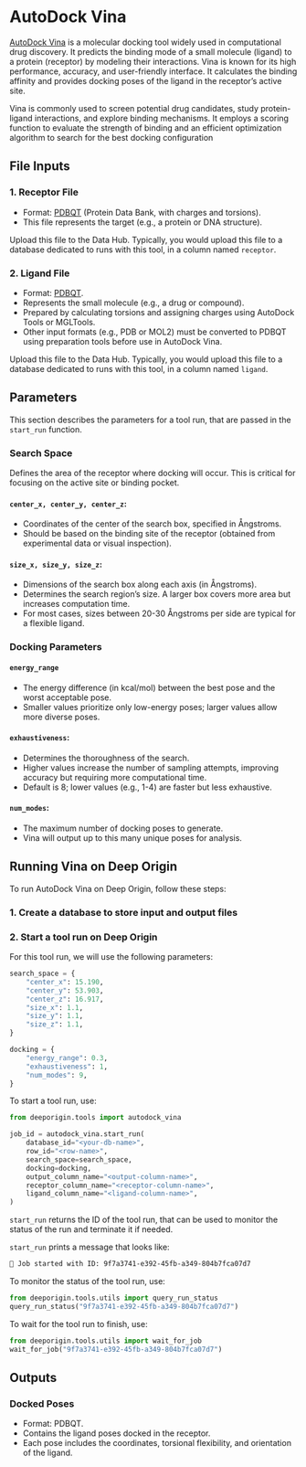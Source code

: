 # AutoDock Vina

[AutoDock Vina](https://vina.scripps.edu/) is a molecular docking tool widely used in computational drug discovery. It predicts the binding mode of a small molecule (ligand) to a protein (receptor) by modeling their interactions. Vina is known for its high performance, accuracy, and user-friendly interface. It calculates the binding affinity and provides docking poses of the ligand in the receptor’s active site.

Vina is commonly used to screen potential drug candidates, study protein-ligand interactions, and explore binding mechanisms. It employs a scoring function to evaluate the strength of binding and an efficient optimization algorithm to search for the best docking configuration


## File Inputs 



### 1. Receptor File

- Format: [PDBQT](https://userguide.mdanalysis.org/2.6.0/formats/reference/pdbqt.html) (Protein Data Bank, with charges and torsions).
- This file represents the target (e.g., a protein or DNA structure).

Upload this file to the Data Hub. Typically, you would upload this file to a database dedicated to runs with this tool, in a column named `receptor`.

### 2. Ligand File

- Format: [PDBQT](https://userguide.mdanalysis.org/2.6.0/formats/reference/pdbqt.html).
- Represents the small molecule (e.g., a drug or compound).
- Prepared by calculating torsions and assigning charges using AutoDock Tools or MGLTools.
- Other input formats (e.g., PDB or MOL2) must be converted to PDBQT using preparation tools before use in AutoDock Vina.

Upload this file to the Data Hub. Typically, you would upload this file to a database dedicated to runs with this tool, in a column named `ligand`.

## Parameters

This section describes the parameters for a tool run, that are passed in the `start_run` function.


### Search Space

Defines the area of the receptor where docking will occur. This is critical for focusing on the active site or binding pocket.

#### `center_x, center_y, center_z`:

- Coordinates of the center of the search box, specified in Ångstroms.
- Should be based on the binding site of the receptor (obtained from experimental data or visual inspection).

#### `size_x, size_y, size_z`:

- Dimensions of the search box along each axis (in Ångstroms).
- Determines the search region’s size. A larger box covers more area but increases computation time.
- For most cases, sizes between 20-30 Ångstroms per side are typical for a flexible ligand.

### Docking Parameters

#### `energy_range`

- The energy difference (in kcal/mol) between the best pose and the worst acceptable pose.
- Smaller values prioritize only low-energy poses; larger values allow more diverse poses.

#### `exhaustiveness`:

- Determines the thoroughness of the search.
- Higher values increase the number of sampling attempts, improving accuracy but requiring more computational time.
- Default is 8; lower values (e.g., 1-4) are faster but less exhaustive.

#### `num_modes`:

- The maximum number of docking poses to generate.
- Vina will output up to this many unique poses for analysis.

## Running Vina on Deep Origin

To run AutoDock Vina on Deep Origin, follow these steps:


### 1. Create a database to store input and output files

### 2. Start a tool run on Deep Origin

For this tool run, we will use the following parameters:

```python
search_space = {
    "center_x": 15.190,
    "center_y": 53.903,
    "center_z": 16.917,
    "size_x": 1.1,
    "size_y": 1.1,
    "size_z": 1.1,
}

docking = {
    "energy_range": 0.3,
    "exhaustiveness": 1,
    "num_modes": 9,
}
```

To start a tool run, use:

```python
from deeporigin.tools import autodock_vina

job_id = autodock_vina.start_run(
    database_id="<your-db-name>",
    row_id="<row-name>",
    search_space=search_space,
    docking=docking,
    output_column_name="<output-column-name>",
    receptor_column_name="<receptor-column-name>",
    ligand_column_name="<ligand-column-name>",
)
```

`start_run` returns the ID of the tool run, that can be used to monitor the status of the run and terminate it if needed. 

`start_run` prints a message that looks like:

```bash
🧬 Job started with ID: 9f7a3741-e392-45fb-a349-804b7fca07d7
```

To monitor the status of the tool run, use:

```python
from deeporigin.tools.utils import query_run_status
query_run_status("9f7a3741-e392-45fb-a349-804b7fca07d7")
```

To wait for the tool run to finish, use:

```python
from deeporigin.tools.utils import wait_for_job
wait_for_job("9f7a3741-e392-45fb-a349-804b7fca07d7")
```


## Outputs

### Docked Poses

- Format: PDBQT.
- Contains the ligand poses docked in the receptor.
- Each pose includes the coordinates, torsional flexibility, and orientation of the ligand.
